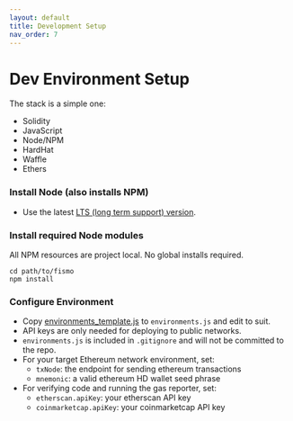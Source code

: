```yaml
---
layout: default
title: Development Setup
nav_order: 7
---
```

# Dev Environment Setup
The stack is a simple one:
* Solidity
* JavaScript
* Node/NPM
* HardHat
* Waffle
* Ethers

### Install Node (also installs NPM)
* Use the latest [LTS (long term support) version](https://nodejs.org/en/download/).

### Install required Node modules
All NPM resources are project local. No global installs required.

```
cd path/to/fismo
npm install
```

### Configure Environment
- Copy [environments_template.js](../../environments_template.js) to `environments.js` and edit to suit.
- API keys are only needed for deploying to public networks.
- `environments.js` is included in `.gitignore` and will not be committed to the repo.
- For your target Ethereum network environment, set:
    * `txNode`: the endpoint for sending ethereum transactions
    * `mnemonic`: a valid ethereum HD wallet seed phrase
- For verifying code and running the gas reporter, set:
    * `etherscan.apiKey`: your etherscan API key
    * `coinmarketcap.apiKey`: your coinmarketcap API key